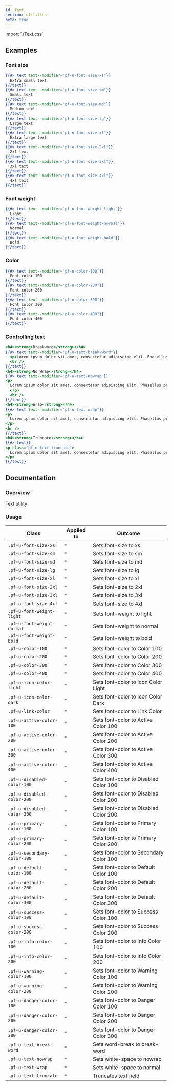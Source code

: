 ```yaml
---
id: Text
section: utilities
beta: true
---
```


import './Text.css'

## Examples

### Font size

```hbs
{{#> text text--modifier="pf-u-font-size-xs"}}
  Extra small text
{{/text}}
{{#> text text--modifier="pf-u-font-size-sm"}}
  Small text
{{/text}}
{{#> text text--modifier="pf-u-font-size-md"}}
  Medium text
{{/text}}
{{#> text text--modifier="pf-u-font-size-lg"}}
  Large text
{{/text}}
{{#> text text--modifier="pf-u-font-size-xl"}}
  Extra large text
{{/text}}
{{#> text text--modifier="pf-u-font-size-2xl"}}
  2xl text
{{/text}}
{{#> text text--modifier="pf-u-font-size-3xl"}}
  3xl text
{{/text}}
{{#> text text--modifier="pf-u-font-size-4xl"}}
  4xl text
{{/text}}
```

### Font weight

```hbs
{{#> text text--modifier="pf-u-font-weight-light"}}
  Light
{{/text}}
{{#> text text--modifier="pf-u-font-weight-normal"}}
  Normal
{{/text}}
{{#> text text--modifier="pf-u-font-weight-bold"}}
  Bold
{{/text}}
```

### Color

```hbs
{{#> text text--modifier="pf-u-color-100"}}
  Font color 100
{{/text}}
{{#> text text--modifier="pf-u-color-200"}}
  Font color 200
{{/text}}
{{#> text text--modifier="pf-u-color-300"}}
  Font color 300
{{/text}}
{{#> text text--modifier="pf-u-color-400"}}
  Font color 400
{{/text}}
```

### Controlling text

```hbs
<h4><strong>Breakword</strong></h4>
{{#> text text--modifier="pf-u-text-break-word"}}
  <p>Lorem ipsum dolor sit amet, consectetur adipiscing elit. Phasellus pretium est a porttitor vehicula. Quisque vel commodo urna. Morbi mattis rutrum ante, id vehicula ex accumsan ut.</p>
  <br />
{{/text}}
<h4><strong>No Wrap</strong></h4>
{{#> text text--modifier="pf-u-text-nowrap"}}
<p>
  Lorem ipsum dolor sit amet, consectetur adipiscing elit. Phasellus pretium est a porttitor vehicula.
  </p>
  <br />
{{/text}}
<h4><strong>Wrap</strong></h4>
{{#> text text--modifier="pf-u-text-wrap"}}
<p>
  Lorem ipsum dolor sit amet, consectetur adipiscing elit. Phasellus pretium est a porttitor vehicula. Quisque vel commodo urna. Morbi mattis rutrum ante, id vehicula ex accumsan ut.
</p>
<br />
{{/text}}
<h4><strong>Truncate</strong></h4>
{{#> text}}
<p class="pf-u-text-truncate">
  Lorem ipsum dolor sit amet, consectetur adipiscing elit. Phasellus pretium est a porttitor vehicula. Quisque vel commodo urna. Morbi mattis rutrum ante, id vehicula ex accumsan ut.
</p>
{{/text}}
```

## Documentation

### Overview

Text utility

### Usage

| Class                       | Applied to | Outcome                                |
| --------------------------- | ---------- | -------------------------------------- |
| `.pf-u-font-size-xs`        | `*`        | Sets font-size to xs                   |
| `.pf-u-font-size-sm`        | `*`        | Sets font-size to sm                   |
| `.pf-u-font-size-md`        | `*`        | Sets font-size to md                   |
| `.pf-u-font-size-lg`        | `*`        | Sets font-size to lg                   |
| `.pf-u-font-size-xl`        | `*`        | Sets font-size to xl                   |
| `.pf-u-font-size-2xl`       | `*`        | Sets font-size to 2xl                  |
| `.pf-u-font-size-3xl`       | `*`        | Sets font-size to 3xl                  |
| `.pf-u-font-size-4xl`       | `*`        | Sets font-size to 4xl                  |
| `.pf-u-font-weight-light`   | `*`        | Sets font-weight to light              |
| `.pf-u-font-weight-normal`  | `*`        | Sets font-weight to normal             |
| `.pf-u-font-weight-bold`    | `*`        | Sets font-weight to bold               |
| `.pf-u-color-100`           | `*`        | Sets font-color to Color 100           |
| `.pf-u-color-200`           | `*`        | Sets font-color to Color 200           |
| `.pf-u-color-300`           | `*`        | Sets font-color to Color 300           |
| `.pf-u-color-400`           | `*`        | Sets font-color to Color 400           |
| `.pf-u-icon-color-light`    | `*`        | Sets font-color to Icon Color Light    |
| `.pf-u-icon-color-dark`     | `*`        | Sets font-color to Icon Color Dark     |
| `.pf-u-link-color`          | `*`        | Sets font-color to Link Color          |
| `.pf-u-active-color-100`    | `*`        | Sets font-color to Active Color 100    |
| `.pf-u-active-color-200`    | `*`        | Sets font-color to Active Color 200    |
| `.pf-u-active-color-300`    | `*`        | Sets font-color to Active Color 300    |
| `.pf-u-active-color-400`    | `*`        | Sets font-color to Active Color 400    |
| `.pf-u-disabled-color-100`  | `*`        | Sets font-color to Disabled Color 100  |
| `.pf-u-disabled-color-200`  | `*`        | Sets font-color to Disabled Color 200  |
| `.pf-u-disabled-color-300`  | `*`        | Sets font-color to Disabled Color 200  |
| `.pf-u-primary-color-100`   | `*`        | Sets font-color to Primary Color 100   |
| `.pf-u-primary-color-200`   | `*`        | Sets font-color to Primary Color 200   |
| `.pf-u-secondary-color-100` | `*`        | Sets font-color to Secondary Color 100 |
| `.pf-u-default-color-100`   | `*`        | Sets font-color to Default Color 100   |
| `.pf-u-default-color-200`   | `*`        | Sets font-color to Default Color 200   |
| `.pf-u-default-color-300`   | `*`        | Sets font-color to Default Color 300   |
| `.pf-u-success-color-100`   | `*`        | Sets font-color to Success Color 100   |
| `.pf-u-success-color-200`   | `*`        | Sets font-color to Success Color 200   |
| `.pf-u-info-color-100`      | `*`        | Sets font-color to Info Color 100      |
| `.pf-u-info-color-200`      | `*`        | Sets font-color to Info Color 200      |
| `.pf-u-warning-color-100`   | `*`        | Sets font-color to Warning Color 100   |
| `.pf-u-warning-color-200`   | `*`        | Sets font-color to Warning Color 200   |
| `.pf-u-danger-color-100`    | `*`        | Sets font-color to Danger Color 100    |
| `.pf-u-danger-color-200`    | `*`        | Sets font-color to Danger Color 200    |
| `.pf-u-danger-color-300`    | `*`        | Sets font-color to Danger Color 300    |
| `.pf-u-text-break-word`     | `*`        | Sets word-break to break-word          |
| `.pf-u-text-nowrap`         | `*`        | Sets white-space to nowrap             |
| `.pf-u-text-wrap`           | `*`        | Sets white-space to normal             |
| `.pf-u-text-truncate`       | `*`        | Truncates text field                   |
